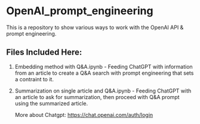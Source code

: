 # OpenAI_prompt_engineering
This is a repository to show various ways to work with the OpenAI API &amp; prompt engineering. 

## Files Included Here:
1. Embedding method with Q&A.ipynb - Feeding ChatGPT with information from an article to create a Q&A search with prompt engineering that sets a contraint to it.
2. Summarization on single article and Q&A.ipynb - Feeding ChatGPT with an article to ask for summarization, then proceed with Q&A prompt using the summarized article.

   More about Chatgpt: https://chat.openai.com/auth/login
   
